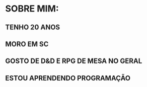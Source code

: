 <h1> SOBRE MIM: </h1>
<H2> TENHO 20 ANOS </H2>
<H2> MORO EM SC </H2>
<H2> GOSTO DE D&D E RPG DE MESA NO GERAL <H2>
<H2> ESTOU APRENDENDO PROGRAMAÇÃO </H2>

